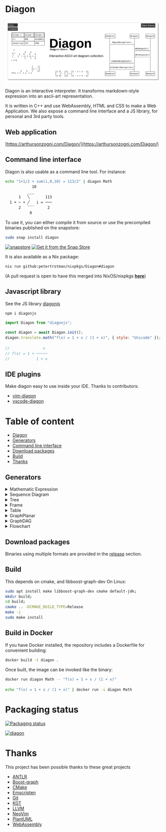 # Diagon

[![logo](./tools/logo.png)](https://arthursonzogni.com/Diagon/)

Diagon is an interactive interpreter. It transforms markdown-style expression
into an ascii-art representation.

It is written in C++ and use WebAssembly, HTML and CSS to make a Web
Application.
We also expose a command line interface and a JS library, for personal and 3rd party tools.

## Web application

[https://arthursonzogni.com/Diagon/](https://arthursonzogni.com/Diagon/)

## Command line interface

Diagon is also usable as a command line tool.
For instance:
```bash
echo "1+1/2 + sum(i,0,10) = 113/2" | diagon Math
            10         
          ___        
      1   ╲       113
  1 + ─ + ╱   i = ───
      2   ‾‾‾      2 
           0         
```
To use it, you can either compile it from source or use the precompiled binaries published on the snapstore:
~~~bash
sudo snap install diagon
~~~
[![snapstore](https://snapcraft.io/diagon/badge.svg)](https://snapcraft.io/diagon)
[![Get it from the Snap Store](https://snapcraft.io/static/images/badges/en/snap-store-white.svg)](https://snapcraft.io/diagon) 

It is also available as a Nix package:

~~~bash
nix run github:petertrotman/nixpkgs/Diagon#diagon
~~~

(A pull request is open to have this merged into NixOS/nixpkgs [**here**](https://github.com/NixOS/nixpkgs/pull/297736))

## Javascript library
See the JS library [diagonjs](https://github.com/elmouradiaminedev/diagonjs)
```bash
npm i diagonjs
```
```js
import Diagon from "diagonjs";
```
```js
const diagon = await Diagon.init();
diagon.translate.math("f(x) = 1 + x / (1 + x)", { style: "Unicode" });

//               x
// f(x) = 1 + ─────
//            1 + x
```

## IDE plugins

Make diagon easy to use inside your IDE. Thanks to contributors:
- [vim-diagon](https://github.com/willchao612/vim-diagon)
- [vscode-diagon](https://github.com/ElmouradiAmine/vscode-diagon)

# Table of content
 * [Diagon](#diagon)
 * [Generators](#generators)
 * [Command line interface](#command-line-interface)
 * [Download packages](#download-packages)
 * [Build](#build)
 * [Thanks](#thanks)

## Generators

<details>
   <summary>Mathematic Expression</summary>

### Mathematic Expression
input:
~~~
f(x) = 1 + x / (1 + x)
~~~

output (Unicode):
~~~
             x  
f(x) = 1 + ─────
           1 + x
~~~

input:
~~~
sqrt(1+sqrt(1+x/2))
~~~

output (Unicode)
~~~
     _____________
    ╱        _____
   ╱        ╱    x
  ╱  1 +   ╱ 1 + ─
╲╱       ╲╱      2
~~~

input:
~~~
f(x) = 1 + x^2 + x^3 + x^(1+1/2)
~~~

output (Unicode):
~~~
                      ⎛    1⎞
                      ⎜1 + ─⎟
            2    3    ⎝    2⎠
f(x) = 1 + x  + x  + x       
~~~

input:
~~~
sum(i^2,i=0,n) = n^3/2+n^2/2+n/6
~~~

output (Unicode):
~~~
  n                   
 ___        3    2    
 ╲     2   n    n    n
 ╱    i  = ── + ── + ─
 ‾‾‾        2    2   6
i = 0                 
~~~

input:
~~~
int(x^2/2 * dx ,0,1) = 1/6
~~~

output (Unicode):
~~~
1            
⌠  2         
⎮ x         1
⎮ ── ⋅ dx = ─
⌡  2        6
0            
~~~

input:
~~~
[a;b] + [c;d] = [a+c; b+d]
~~~

output (Unicode):
~~~
⎛a⎞   ⎛c⎞   ⎛a + c⎞
⎜ ⎟ + ⎜ ⎟ = ⎜     ⎟
⎝b⎠   ⎝d⎠   ⎝b + d⎠
~~~

input:
~~~
[1,2;3,4] * [x;y] = [1*x+2*y; 3*x+4*y]
~~~

~~~
⎛1 2⎞   ⎛x⎞   ⎛1 ⋅ x + 2 ⋅ y⎞
⎜   ⎟ ⋅ ⎜ ⎟ = ⎜             ⎟
⎝3 4⎠   ⎝y⎠   ⎝3 ⋅ x + 4 ⋅ y⎠
~~~

</details>

<details>
   <summary> Sequence Diagram </summary>

### Sequence Diagram

input
~~~
Alice -> Bob: Hello Bob!
Alice <- Bob: Hello Alice!
~~~

Output (Unicode)
~~~
┌─────┐       ┌───┐
│Alice│       │Bob│
└──┬──┘       └─┬─┘
   │            │  
   │ Hello Bob! │  
   │───────────>│  
   │            │  
   │Hello Alice!│  
   │<───────────│  
┌──┴──┐       ┌─┴─┐
│Alice│       │Bob│
└─────┘       └───┘
~~~

Input
~~~
Renderer -> Browser: BeginNavigation()
Browser -> Network: URLRequest()
Browser <- Network: URLResponse()
Renderer <- Browser: CommitNavigation()
Renderer -> Browser: DidCommitNavigation()
~~~

Output (Unicode)
~~~
 ┌────────┐            ┌───────┐     ┌───────┐
 │Renderer│            │Browser│     │Network│
 └───┬────┘            └───┬───┘     └───┬───┘
     │                     │             │    
     │  BeginNavigation()  │             │    
     │────────────────────>│             │    
     │                     │             │    
     │                     │URLRequest() │    
     │                     │────────────>│    
     │                     │             │    
     │                     │URLResponse()│    
     │                     │<────────────│    
     │                     │             │    
     │ CommitNavigation()  │             │    
     │<────────────────────│             │    
     │                     │             │    
     │DidCommitNavigation()│             │    
     │────────────────────>│             │    
 ┌───┴────┐            ┌───┴───┐     ┌───┴───┐
 │Renderer│            │Browser│     │Network│
 └────────┘            └───────┘     └───────┘
~~~


Input
~~~
1) Renderer -> Browser: Message 1
2) Renderer <- Browser: Message 2

Renderer: 1<2
Browser: 2<1
~~~

Output (Unicode)
~~~
 ┌────────┐┌───────┐
 │Renderer││Browser│
 └───┬────┘└───┬───┘
     │         │    
     │──┐      │    
     │Message 2│    
     │<────────│    
     │  │      │    
     │Message 1│    
     │  └─────>│    
 ┌───┴────┐┌───┴───┐
 │Renderer││Browser│
 └────────┘└───────┘
~~~
   
</details>
   
<details>
   <summary>Tree</summary>

### Tree

Input
~~~
Linux
  Android
  Debian
    Ubuntu
      Lubuntu
      Kubuntu
      Xubuntu
      Xubuntu
    Mint
  Centos
  Fedora
~~~

Output (Style Unicode 1)
~~~
Linux
 ├─Android
 ├─Debian
 │  ├─Ubuntu
 │  │  ├─Lubuntu
 │  │  ├─Kubuntu
 │  │  ├─Xubuntu
 │  │  └─Xubuntu
 │  └─Mint
 ├─Centos
 └─Fedora
~~~

Output (Style ASCII 2)
~~~
Linux
 +--Android
 +--Debian
 |   +--Ubuntu
 |   |   +--Lubuntu
 |   |   +--Kubuntu
 |   |   +--Xubuntu
 |   |   `--Xubuntu
 |   `--Mint
 +--Centos
 `--Fedora
~~~

Output (Style Unicode right top)
~~~
───Linux─┬─Android
         ├─Debian─┬─Ubuntu─┬─Lubuntu
         │        │        ├─Kubuntu
         │        │        ├─Xubuntu
         │        │        └─Xubuntu
         │        └─Mint
         ├─Centos
         └─Fedora
~~~

Output (Style Unicode right center)
~~~
         ┌─Android
         │                 ┌─Lubuntu
         │                 ├─Kubuntu
         ├─Debian─┬─Ubuntu─┼─Xubuntu
───Linux─┤        │        └─Xubuntu
         │        └─Mint
         ├─Centos
         └─Fedora
~~~

</details>
<details>
   <summary>Frame</summary>

### Frame

Input
~~~
#include <iostream>
using namespace std;

int main() 
{
    cout << "Hello, World!";
    return 0;
}
~~~

Output
~~~
┌─┬────────────────────────────┐
│1│#include <iostream>         │
│2│using namespace std;        │
│3│                            │
│4│int main()                  │
│5│{                           │
│6│    cout << "Hello, World!";│
│7│    return 0;               │
│8│}                           │
└─┴────────────────────────────┘
~~~

</details>
<details>
   <summary>Table</summary>

Input
~~~
Column 1,Column 2,Column 3
C++,Web,Assembly
Javascript,CSS,HTML
~~~

Output (Style Unicode)
~~~
┌──────────┬────────┬────────┐
│Column 1  │Column 2│Column 3│
├──────────┼────────┼────────┤
│C++       │Web     │Assembly│
├──────────┼────────┼────────┤
│Javascript│CSS     │HTML    │
└──────────┴────────┴────────┘
~~~

</details>

<details>
   <summary>GraphPlanar</summary>

### GraphPlanar


Input
~~~
if -> "then A" -> end
if -> "then B" -> end
end -> loop -> if
~~~

Output (Unicode)
~~~
┌──────────┐     
│    if    │     
└△─┬──────┬┘     
 │ │     ┌▽─────┐
 │ │     │then A│
 │ │     └┬─────┘
 │┌▽─────┐│      
 ││then B││      
 │└┬─────┘│      
 │┌▽──────▽─┐    
 ││   end   │    
 │└┬────────┘    
┌┴─▽─┐           
│loop│           
└────┘           
~~~
   
</details>
   
<details>
   <summary>GraphDAG</summary>

### GraphDAG

Input:
```
socks -> shoes    
underwear -> shoes
underwear -> pants
pants -> shoes    
pants -> belt     
belt -> jacket    
shirt -> belt     
shirt -> tie      
tie -> jacket     
```

Output:
```
┌─────┐┌─────────┐┌─────┐     
│socks││underwear││shirt│     
└┬────┘└┬─┬──────┘└┬─┬──┘     
 │      │┌▽─────┐  │┌▽───────┐
 │      ││pants │  ││tie     │
 │      │└┬──┬──┘  │└┬───────┘
┌▽──────▽─▽┐┌▽─────▽┐│        
│shoes     ││belt   ││        
└──────────┘└┬──────┘│        
┌────────────▽───────▽┐       
│jacket               │       
└─────────────────────┘       
```
     
Input:
```
chrome -> content  
chrome -> blink    
chrome -> base     
                   
content -> blink   
content -> net     
content -> base    
                   
blink -> v8        
blink -> CC        
blink -> WTF       
blink -> skia      
blink -> base      
blink -> net       
                   
weblayer -> content
weblayer -> chrome 
weblayer -> base   
                   
net -> base        
WTF -> base        
```

Output
```
┌────────┐                     
│weblayer│                     
└┬─┬─┬───┘                     
 │ │┌▽────────────────────────┐
 │ ││chrome                   │
 │ │└┬─────┬─────────────────┬┘
 │┌▽─▽────┐│                 │ 
 ││content││                 │ 
 │└┬─┬─┬──┘│                 │ 
 │ │ │┌▽───▽──────────────┐  │ 
 │ │ ││blink              │  │ 
 │ │ │└┬──┬───┬─┬───┬───┬─┘  │ 
 │ │┌▽─▽┐┌▽──┐│┌▽─┐┌▽─┐┌▽───┐│ 
 │ ││net││WTF│││v8││CC││skia││ 
 │ │└┬──┘└┬──┘│└──┘└──┘└────┘│ 
┌▽─▽─▽────▽───▽──────────────▽┐
│base                         │
└─────────────────────────────┘
```

Input:
```
random -> pool_urbg              
random -> nonsecure_base         
random -> seed_sequence          
random -> distribution           
                                 
nonsecure_base -> pool_urbg      
nonsecure_base -> salted_seed_seq
                                 
seed_sequence -> pool_urbg       
seed_sequence -> salted_seed_seq 
seed_sequence -> seed_material   
                                 
distribution -> strings          
                                 
pool_urbg -> seed_material       
                                 
salted_seed_seq -> seed_material 
                                 
seed_material -> strings         
```

Output:
```
┌───────────────────────────────┐             
│random                         │             
└┬─────────────┬─────────────┬─┬┘             
┌▽───────────┐┌▽────────────┐│┌▽─────────────┐
│distribution││seed_sequence│││nonsecure_base│
└┬───────────┘└┬───┬───────┬┘│└┬┬────────────┘
 │             │  ┌│───────│─│─│┘             
 │ ┌───────────┘  ││       │ │┌┘              
 │ │┌─────────────▽▽┐┌─────▽─▽▽┐              
 │ ││salted_seed_seq││pool_urbg│              
 │ │└┬──────────────┘└┬────────┘              
 │┌▽─▽────────────────▽┐                      
 ││seed_material       │                      
 │└┬───────────────────┘                      
┌▽─▽────┐                                     
│strings│                                     
└───────┘                                     
```
   
</details>

<details>
   <summary>Flowchart</summary>

### Flowchart

Input:
```
if ("DO YOU UNDERSTAND FLOW CHARTS?")                
  "GOOD!";                                           
else if ("OKAY, YOU SEE THE LINE LABELED 'YES'?") {  
  if ("... AND YOU CAN SEE THE ONES LABELED 'NO'?") {
    "GOOD";                                          
  } else {                                           
    if ("BUT YOU JUST FOLLOWED THEM TWICE?")         
      noop;                                          
    else                                             
      noop;                                          
    "(THAT WASN'T A QUESTION)";                      
    "SCREW IT"                                       
  }                                                  
} else {                                             
  if ("BUT YOU SEE THE ONES LABELED 'NO'?") {        
    return "WAIT, WHAT?";                            
  } else {                                           
    "LISTEN.";                                       
    return "I HATE YOU";                             
  }                                                  
}                                                    
                                                     
"LET'S GO DRING";                                    
"HEY, I SHOULD TRY INSTALLING FREEBSD!"              
```

Output:
```
   _________________                                                              
  ╱                 ╲                                                     ┌─────┐ 
 ╱ DO YOU UNDERSTAND ╲____________________________________________________│GOOD!│ 
 ╲ FLOW CHARTS?      ╱yes                                                 └──┬──┘ 
  ╲_________________╱                                                        │    
           │no                                                               │    
  _________▽_________                    ______________________              │    
 ╱                   ╲                  ╱                      ╲    ┌────┐   │    
╱ OKAY, YOU SEE THE   ╲________________╱ ... AND YOU CAN SEE    ╲___│GOOD│   │    
╲ LINE LABELED 'YES'? ╱yes             ╲ THE ONES LABELED 'NO'? ╱yes└──┬─┘   │    
 ╲___________________╱                  ╲______________________╱       │     │    
           │no                                     │no                 │     │    
   ________▽_________                     _________▽__________         │     │    
  ╱                  ╲    ┌───────────┐  ╱                    ╲        │     │    
 ╱ BUT YOU SEE THE    ╲___│WAIT, WHAT?│ ╱ BUT YOU JUST         ╲___    │     │    
 ╲ ONES LABELED 'NO'? ╱yes└───────────┘ ╲ FOLLOWED THEM TWICE? ╱yes│   │     │    
  ╲__________________╱                   ╲____________________╱    │   │     │    
           │no                                     │no             │   │     │    
       ┌───▽───┐                                   │               │   │     │    
       │LISTEN.│                                   └───────┬───────┘   │     │    
       └───┬───┘                                    ┌──────▽─────┐     │     │    
     ┌─────▽────┐                                   │(THAT WASN'T│     │     │    
     │I HATE YOU│                                   │A QUESTION) │     │     │    
     └──────────┘                                   └──────┬─────┘     │     │    
                                                      ┌────▽───┐       │     │    
                                                      │SCREW IT│       │     │    
                                                      └────┬───┘       │     │    
                                                           └─────┬─────┘     │    
                                                                 │           │    
                                                                 └─────┬─────┘    
                                                               ┌───────▽──────┐   
                                                               │LET'S GO DRING│   
                                                               └───────┬──────┘   
                                                             ┌─────────▽─────────┐
                                                             │HEY, I SHOULD TRY  │
                                                             │INSTALLING FREEBSD!│
                                                             └───────────────────┘
```


   
</details>

## Download packages

Binaries using multiple formats are provided in the [release](https://github.com/ArthurSonzogni/Diagon/releases) section.

## Build

This depends on cmake, and libboost-graph-dev
On Linux:
```sh
sudo apt install make libboost-graph-dev cmake default-jdk;
mkdir build;
cd build;
cmake .. -DCMAKE_BUILD_TYPE=Release
make -j
sudo make install 
```

## Build in Docker

If you have Docker installed, the repository includes a Dockerfile for convenient building:
```sh
docker build -t diagon .
```

Once built, the image can be invoked like the binary:
```sh
docker run diagon Math -- "f(x) = 1 + x / (1 + x)"

echo "f(x) = 1 + x / (1 + x)" | docker run -i diagon Math
```
            
# Packaging status

[![Packaging status](https://repology.org/badge/vertical-allrepos/diagon.svg)](https://repology.org/project/diagon/versions)

[![diagon](https://snapcraft.io/diagon/badge.svg)](https://snapcraft.io/diagon)

# Thanks

This project has been possible thanks to these great projects
 * [ANTLR](http://www.antlr.org/)
 * [Boost-graph](https://www.boost.org/doc/libs/1_66_0/libs/graph/doc/)
 * [CMake](https://cmake.org/)
 * [Emscripten](https://github.com/kripken/emscripten)
 * [Git](https://git-scm.com/)
 * [KGT](https://github.com/katef/kgt)
 * [LLVM](https://llvm.org/)
 * [NeoVim](https://neovim.io/)
 * [PlantUML](http://plantuml.com/)
 * [WebAssembly](https://webassembly.org/)
